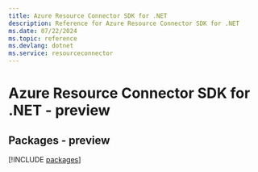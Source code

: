 ```yaml
---
title: Azure Resource Connector SDK for .NET
description: Reference for Azure Resource Connector SDK for .NET
ms.date: 07/22/2024
ms.topic: reference
ms.devlang: dotnet
ms.service: resourceconnector
---
```

# Azure Resource Connector SDK for .NET - preview
## Packages - preview
[!INCLUDE [packages](resource-connector-index.md)]